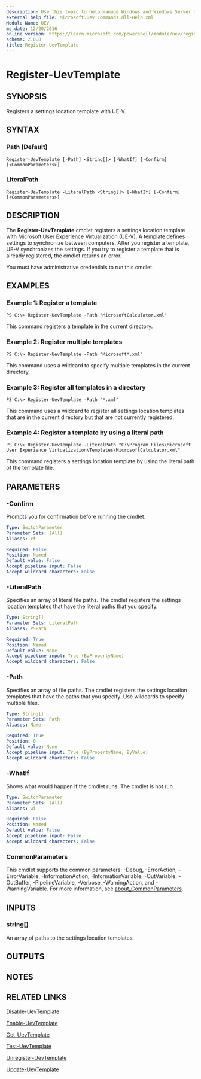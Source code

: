 ```yaml
---
description: Use this topic to help manage Windows and Windows Server technologies with Windows PowerShell.
external help file: Microsoft.Uev.Commands.dll-Help.xml
Module Name: UEV
ms.date: 12/20/2016
online version: https://learn.microsoft.com/powershell/module/uev/register-uevtemplate?view=windowsserver2019-ps&wt.mc_id=ps-gethelp
schema: 2.0.0
title: Register-UevTemplate
---
```


# Register-UevTemplate

## SYNOPSIS
Registers a settings location template with UE-V.

## SYNTAX

### Path (Default)
```
Register-UevTemplate [-Path] <String[]> [-WhatIf] [-Confirm] [<CommonParameters>]
```

### LiteralPath
```
Register-UevTemplate -LiteralPath <String[]> [-WhatIf] [-Confirm] [<CommonParameters>]
```

## DESCRIPTION
The **Register-UevTemplate** cmdlet registers a settings location template with Microsoft User Experience Virtualization (UE-V).
A template defines settings to synchronize between computers.
After you register a template, UE-V synchronizes the settings.
If you try to register a template that is already registered, the cmdlet returns an error.

You must have administrative credentials to run this cmdlet.

## EXAMPLES

### Example 1: Register a template
```
PS C:\> Register-UevTemplate -Path "MicrosoftCalculator.xml"
```

This command registers a template in the current directory.

### Example 2: Register multiple templates
```
PS C:\> Register-UevTemplate -Path "Microsoft*.xml"
```

This command uses a wildcard to specify multiple templates in the current directory.

### Example 3: Register all templates in a directory
```
PS C:\> Register-UevTemplate -Path "*.xml"
```

This command uses a wildcard to register all settings location templates that are in the current directory but that are not currently registered.

### Example 4: Register a template by using a literal path
```
PS C:\> Register-UevTemplate -LiteralPath "C:\Program Files\Microsoft User Experience Virtualization\Templates\MicrosoftCalculator.xml"
```

This command registers a settings location template by using the literal path of the template file.

## PARAMETERS

### -Confirm
Prompts you for confirmation before running the cmdlet.

```yaml
Type: SwitchParameter
Parameter Sets: (All)
Aliases: cf

Required: False
Position: Named
Default value: False
Accept pipeline input: False
Accept wildcard characters: False
```

### -LiteralPath
Specifies an array of literal file paths.
The cmdlet registers the settings location templates that have the literal paths that you specify.

```yaml
Type: String[]
Parameter Sets: LiteralPath
Aliases: PSPath

Required: True
Position: Named
Default value: None
Accept pipeline input: True (ByPropertyName)
Accept wildcard characters: False
```

### -Path
Specifies an array of file paths.
The cmdlet registers the settings location templates that have the paths that you specify.
Use wildcards to specify multiple files.

```yaml
Type: String[]
Parameter Sets: Path
Aliases: Name

Required: True
Position: 0
Default value: None
Accept pipeline input: True (ByPropertyName, ByValue)
Accept wildcard characters: False
```

### -WhatIf
Shows what would happen if the cmdlet runs.
The cmdlet is not run.

```yaml
Type: SwitchParameter
Parameter Sets: (All)
Aliases: wi

Required: False
Position: Named
Default value: False
Accept pipeline input: False
Accept wildcard characters: False
```

### CommonParameters
This cmdlet supports the common parameters: -Debug, -ErrorAction, -ErrorVariable, -InformationAction, -InformationVariable, -OutVariable, -OutBuffer, -PipelineVariable, -Verbose, -WarningAction, and -WarningVariable. For more information, see [about_CommonParameters](https://go.microsoft.com/fwlink/?LinkID=113216).

## INPUTS

### string[]
An array of paths to the settings location templates.

## OUTPUTS

## NOTES

## RELATED LINKS

[Disable-UevTemplate](./Disable-UevTemplate.md)

[Enable-UevTemplate](./Enable-UevTemplate.md)

[Get-UevTemplate](./Get-UevTemplate.md)

[Test-UevTemplate](./Test-UevTemplate.md)

[Unregister-UevTemplate](./Unregister-UevTemplate.md)

[Update-UevTemplate](./Update-UevTemplate.md)

